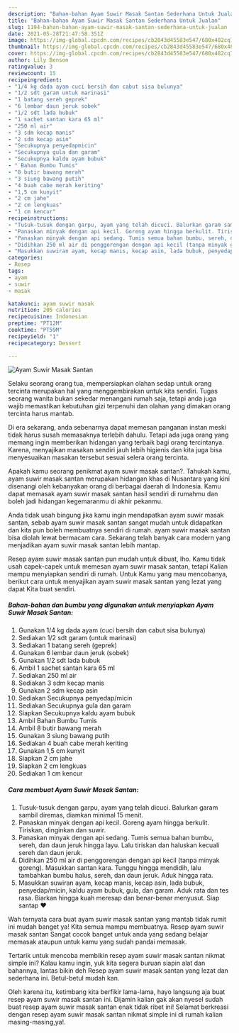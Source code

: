 ```yaml
---
description: "Bahan-bahan Ayam Suwir Masak Santan Sederhana Untuk Jualan"
title: "Bahan-bahan Ayam Suwir Masak Santan Sederhana Untuk Jualan"
slug: 1194-bahan-bahan-ayam-suwir-masak-santan-sederhana-untuk-jualan
date: 2021-05-28T21:47:58.351Z
image: https://img-global.cpcdn.com/recipes/cb2843d45583e547/680x482cq70/ayam-suwir-masak-santan-foto-resep-utama.jpg
thumbnail: https://img-global.cpcdn.com/recipes/cb2843d45583e547/680x482cq70/ayam-suwir-masak-santan-foto-resep-utama.jpg
cover: https://img-global.cpcdn.com/recipes/cb2843d45583e547/680x482cq70/ayam-suwir-masak-santan-foto-resep-utama.jpg
author: Lily Benson
ratingvalue: 3
reviewcount: 15
recipeingredient:
- "1/4 kg dada ayam cuci bersih dan cabut sisa bulunya"
- "1/2 sdt garam untuk marinasi"
- "1 batang sereh geprek"
- "6 lembar daun jeruk sobek"
- "1/2 sdt lada bubuk"
- "1 sachet santan kara 65 ml"
- "250 ml air"
- "3 sdm kecap manis"
- "2 sdm kecap asin"
- "Secukupnya penyedapmicin"
- "Secukupnya gula dan garam"
- "Secukupnya kaldu ayam bubuk"
- " Bahan Bumbu Tumis"
- "8 butir bawang merah"
- "3 siung bawang putih"
- "4 buah cabe merah keriting"
- "1,5 cm kunyit"
- "2 cm jahe"
- "2 cm lengkuas"
- "1 cm kencur"
recipeinstructions:
- "Tusuk-tusuk dengan garpu, ayam yang telah dicuci. Balurkan garam sambil diremas, diamkan minimal 15 menit."
- "Panaskan minyak dengan api kecil. Goreng ayam hingga berkulit. Tiriskan, dinginkan dan suwir."
- "Panaskan minyak dengan api sedang. Tumis semua bahan bumbu, sereh, dan daun jeruk hingga layu. Lalu tiriskan dan haluskan kecuali sereh dan daun jeruk."
- "Didihkan 250 ml air di penggorengan dengan api kecil (tanpa minyak goreng). Masukkan santan kara. Tunggu hingga mendidih, lalu tambahkan bumbu halus, sereh, dan daun jeruk. Aduk hingga rata."
- "Masukkan suwiran ayam, kecap manis, kecap asin, lada bubuk, penyedap/micin, kaldu ayam bubuk, gula, dan garam. Aduk rata dan tes rasa. Biarkan hingga kuah meresap dan benar-benar menyusut. Siap santap ❤"
categories:
- Resep
tags:
- ayam
- suwir
- masak

katakunci: ayam suwir masak 
nutrition: 205 calories
recipecuisine: Indonesian
preptime: "PT12M"
cooktime: "PT59M"
recipeyield: "1"
recipecategory: Dessert

---
```



![Ayam Suwir Masak Santan](https://img-global.cpcdn.com/recipes/cb2843d45583e547/680x482cq70/ayam-suwir-masak-santan-foto-resep-utama.jpg)

Selaku seorang orang tua, mempersiapkan olahan sedap untuk orang tercinta merupakan hal yang menggembirakan untuk kita sendiri. Tugas seorang  wanita bukan sekedar menangani rumah saja, tetapi anda juga wajib memastikan kebutuhan gizi terpenuhi dan olahan yang dimakan orang tercinta harus mantab.

Di era  sekarang, anda sebenarnya dapat memesan panganan instan meski tidak harus susah memasaknya terlebih dahulu. Tetapi ada juga orang yang memang ingin memberikan hidangan yang terbaik bagi orang tercintanya. Karena, menyajikan masakan sendiri jauh lebih higienis dan kita juga bisa menyesuaikan masakan tersebut sesuai selera orang tercinta. 



Apakah kamu seorang penikmat ayam suwir masak santan?. Tahukah kamu, ayam suwir masak santan merupakan hidangan khas di Nusantara yang kini disenangi oleh kebanyakan orang di berbagai daerah di Indonesia. Kamu dapat memasak ayam suwir masak santan hasil sendiri di rumahmu dan boleh jadi hidangan kegemaranmu di akhir pekanmu.

Anda tidak usah bingung jika kamu ingin mendapatkan ayam suwir masak santan, sebab ayam suwir masak santan sangat mudah untuk didapatkan dan kita pun boleh membuatnya sendiri di rumah. ayam suwir masak santan bisa diolah lewat bermacam cara. Sekarang telah banyak cara modern yang menjadikan ayam suwir masak santan lebih mantap.

Resep ayam suwir masak santan pun mudah untuk dibuat, lho. Kamu tidak usah capek-capek untuk memesan ayam suwir masak santan, tetapi Kalian mampu menyiapkan sendiri di rumah. Untuk Kamu yang mau mencobanya, berikut cara untuk menyajikan ayam suwir masak santan yang lezat yang dapat Kita buat sendiri.

<!--inarticleads1-->

##### Bahan-bahan dan bumbu yang digunakan untuk menyiapkan Ayam Suwir Masak Santan:

1. Gunakan 1/4 kg dada ayam (cuci bersih dan cabut sisa bulunya)
1. Sediakan 1/2 sdt garam (untuk marinasi)
1. Sediakan 1 batang sereh (geprek)
1. Gunakan 6 lembar daun jeruk (sobek)
1. Gunakan 1/2 sdt lada bubuk
1. Ambil 1 sachet santan kara 65 ml
1. Sediakan 250 ml air
1. Sediakan 3 sdm kecap manis
1. Gunakan 2 sdm kecap asin
1. Sediakan Secukupnya penyedap/micin
1. Sediakan Secukupnya gula dan garam
1. Siapkan Secukupnya kaldu ayam bubuk
1. Ambil  Bahan Bumbu Tumis
1. Ambil 8 butir bawang merah
1. Gunakan 3 siung bawang putih
1. Sediakan 4 buah cabe merah keriting
1. Gunakan 1,5 cm kunyit
1. Siapkan 2 cm jahe
1. Siapkan 2 cm lengkuas
1. Sediakan 1 cm kencur




<!--inarticleads2-->

##### Cara membuat Ayam Suwir Masak Santan:

1. Tusuk-tusuk dengan garpu, ayam yang telah dicuci. Balurkan garam sambil diremas, diamkan minimal 15 menit.
1. Panaskan minyak dengan api kecil. Goreng ayam hingga berkulit. Tiriskan, dinginkan dan suwir.
1. Panaskan minyak dengan api sedang. Tumis semua bahan bumbu, sereh, dan daun jeruk hingga layu. Lalu tiriskan dan haluskan kecuali sereh dan daun jeruk.
1. Didihkan 250 ml air di penggorengan dengan api kecil (tanpa minyak goreng). Masukkan santan kara. Tunggu hingga mendidih, lalu tambahkan bumbu halus, sereh, dan daun jeruk. Aduk hingga rata.
1. Masukkan suwiran ayam, kecap manis, kecap asin, lada bubuk, penyedap/micin, kaldu ayam bubuk, gula, dan garam. Aduk rata dan tes rasa. Biarkan hingga kuah meresap dan benar-benar menyusut. Siap santap ❤




Wah ternyata cara buat ayam suwir masak santan yang mantab tidak rumit ini mudah banget ya! Kita semua mampu membuatnya. Resep ayam suwir masak santan Sangat cocok banget untuk anda yang sedang belajar memasak ataupun untuk kamu yang sudah pandai memasak.

Tertarik untuk mencoba membikin resep ayam suwir masak santan nikmat simple ini? Kalau kamu ingin, yuk kita segera buruan siapin alat dan bahannya, lantas bikin deh Resep ayam suwir masak santan yang lezat dan sederhana ini. Betul-betul mudah kan. 

Oleh karena itu, ketimbang kita berfikir lama-lama, hayo langsung aja buat resep ayam suwir masak santan ini. Dijamin kalian gak akan nyesel sudah buat resep ayam suwir masak santan enak tidak ribet ini! Selamat berkreasi dengan resep ayam suwir masak santan nikmat simple ini di rumah kalian masing-masing,ya!.

